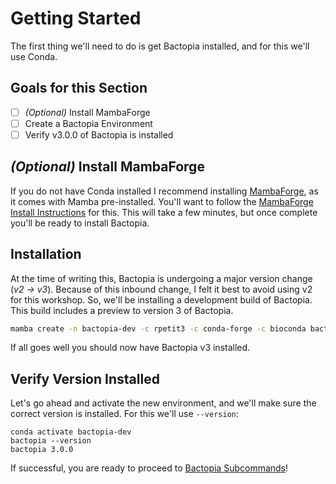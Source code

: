 # Getting Started

The first thing we'll need to do is get Bactopia installed, and for this we'll use Conda.

## Goals for this Section

- [ ] *(Optional)* Install MambaForge
- [ ] Create a Bactopia Environment
- [ ] Verify v3.0.0 of Bactopia is installed

## *(Optional)* Install MambaForge

If you do not have Conda installed I recommend installing
[MambaForge](https://github.com/conda-forge/miniforge#mambaforge), as it comes with Mamba
pre-installed. You'll want to follow the [MambaForge Install Instructions](https://github.com/conda-forge/miniforge#unix-like-platforms-mac-os--linux)
for this. This will take a few minutes, but once complete you'll be ready to install
Bactopia.

## Installation

At the time of writing this, Bactopia is undergoing a major version change (*v2 -> v3*). Because of
this inbound change, I felt it best to avoid using v2 for this workshop. So, we'll be installing 
a development build of Bactopia. This build includes a preview to version 3 of Bactopia. 

```bash
mamba create -n bactopia-dev -c rpetit3 -c conda-forge -c bioconda bactopia
```

If all goes well you should now have Bactopia v3 installed.

## Verify Version Installed

Let's go ahead and activate the new environment, and we'll make sure the correct version is installed.
For this we'll use `--version`:

```
conda activate bactopia-dev
bactopia --version
bactopia 3.0.0
```

If successful, you are ready to proceed to [Bactopia Subcommands](/workshop/02-bactopia-subcommands.md)!
